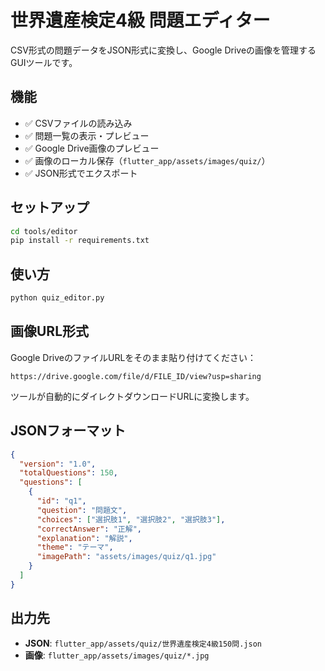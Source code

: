 # 世界遺産検定4級 問題エディター

CSV形式の問題データをJSON形式に変換し、Google Driveの画像を管理するGUIツールです。

## 機能

- ✅ CSVファイルの読み込み
- ✅ 問題一覧の表示・プレビュー
- ✅ Google Drive画像のプレビュー
- ✅ 画像のローカル保存（`flutter_app/assets/images/quiz/`）
- ✅ JSON形式でエクスポート

## セットアップ

```bash
cd tools/editor
pip install -r requirements.txt
```

## 使い方

```bash
python quiz_editor.py
```

## 画像URL形式

Google DriveのファイルURLをそのまま貼り付けてください：

```
https://drive.google.com/file/d/FILE_ID/view?usp=sharing
```

ツールが自動的にダイレクトダウンロードURLに変換します。

## JSONフォーマット

```json
{
  "version": "1.0",
  "totalQuestions": 150,
  "questions": [
    {
      "id": "q1",
      "question": "問題文",
      "choices": ["選択肢1", "選択肢2", "選択肢3"],
      "correctAnswer": "正解",
      "explanation": "解説",
      "theme": "テーマ",
      "imagePath": "assets/images/quiz/q1.jpg"
    }
  ]
}
```

## 出力先

- **JSON**: `flutter_app/assets/quiz/世界遺産検定4級150問.json`
- **画像**: `flutter_app/assets/images/quiz/*.jpg`
